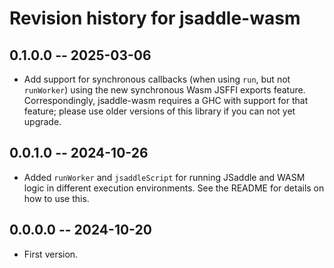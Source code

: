 # Revision history for jsaddle-wasm

## 0.1.0.0 -- 2025-03-06

 * Add support for synchronous callbacks (when using `run`, but not `runWorker`) using the new synchronous Wasm JSFFI exports feature.
   Correspondingly, jsaddle-wasm requires a GHC with support for that feature; please use older versions of this library if you can not yet upgrade.

## 0.0.1.0 -- 2024-10-26

 * Added `runWorker` and `jsaddleScript` for running JSaddle and WASM logic in different execution environments. See the README for details on how to use this.

## 0.0.0.0 -- 2024-10-20

 * First version.
